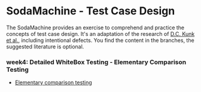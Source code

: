 # SodaMachine - Test Case Design
  
The SodaMachine provides an exercise to comprehend and practice the concepts of test case design.
It's an adaptation of the research of [D.C. Kunk et al.][1], including intentional defects.
You find the content in the branches, the suggested literature is optional.

### week4: Detailed WhiteBox Testing - Elementary Comparison Testing
* [Elementary comparison testing][5]

[1]: https://pdfs.semanticscholar.org/c099/37b9d87cf8020fc897b882c412229f5a7c68.pdf
[5]: https://en.wikipedia.org/wiki/Elementary_comparison_testing
